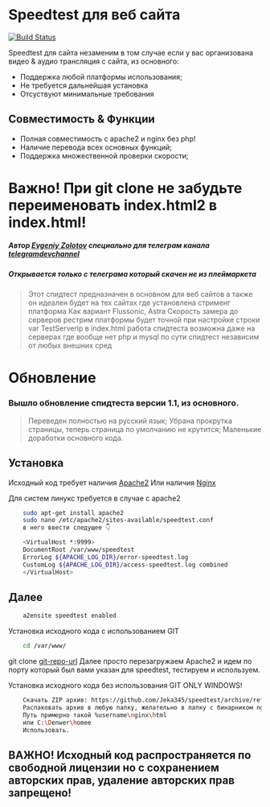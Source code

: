 # Speedtest для веб сайта

[![Build Status](https://travis-ci.org/joemccann/dillinger.svg?branch=master)](https://github.com/Jeka345/speedtest/archive/refs/heads/main.zip)

Speedtest для сайта незаменим в том случае если у вас организована видео & аудио трансляция с сайта, из основного:
- Поддержка любой платформы использования;
- Не требуется дальнейшая установка
- Отсуствуют минимальные требования
## Совместимость & Функции
- Полная совместимость с apache2 и nginx без php!
- Наличие перевода всех основных функций;
- Поддержка множественной проверки скорости;

# Важно! При git clone не забудьте переименовать index.html2 в index.html!
##### Автор [Evgeniy Zolotov] специально для телеграм канала [telegramdevchannel]
##### Открывается только с телеграма который скачен не из плеймаркета

> Этот спидтест предназначен в основном для веб сайтов
> а также он идеален будет на тех сайтах где установлена стрименг платформа
> Как вариант Flussonic, Astra
> Скорость замера до серверов рестрим платформы будет точной
> при настройке строки var TestServerip в index.html
> работа спидтеста возможна даже на серверах где вообще нет php и mysql
по сути спидтест независим от любых внешних сред

# Обновление
### Вышло обновление спидтеста версии 1.1, из основного.
> Переведен полностью на русский язык;
> Убрана прокрутка страницы, теперь страница по умолчанию не крутится;
> Маленькие доработки основного кода.

## Установка

Исходный код требует наличия [Apache2](https://httpd.apache.org/download.cgi)
Или наличия [Nginx](https://nginx.org/download/nginx-1.21.3.zip)

Для систем линукс требуется в случае с apache2
```sh
    sudo apt-get install apache2
    sudo nano /etc/apache2/sites-available/speedtest.conf
    в него ввести следущее 👇
````

```sh
    <VirtualHost *:9999>
    DocumentRoot /var/www/speedtest
    ErrorLog ${APACHE_LOG_DIR}/error-speedtest.log
    CustomLog ${APACHE_LOG_DIR}/access-speedtest.log combined
    </VirtualHost>
`````
## Далее

```sh
    a2ensite speedtest enabled
````
Установка исходного кода с использованием GIT
```sh
    cd /var/www/
`````
git clone [git-repo-url]
Далее просто перезагружаем Apache2 и идем по порту который был вами указан для speedtest, тестируем и используем.

Установка исходного кода без использования GIT ONLY WINDOWS!

````sh
    Скачать ZIP архив: https://github.com/Jeka345/speedtest/archive/refs/heads/main.zip
    Распаковать архив в любую папку, желательно в папку с бинарником nginx или apache
    Путь примерно такой %username\nginx\html
    или C:\Denwer\homee
    Использовать.
``````
   [git-repo-url]: <https://github.com/Jeka345/speedtest.gitt>
   [Evgeniy Zolotov]: <https://t.me/SmallVeins>
   [telegramdevchannel]: <https://t.me/devcm_jeka345old>
   
## ВАЖНО! Исходный код распространяется по свободной лицензии но с сохранением авторских прав, удаление авторских прав запрещено!
